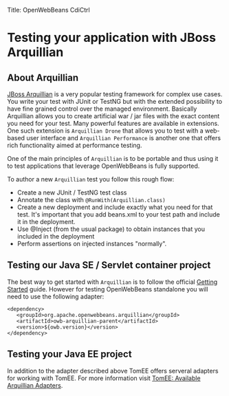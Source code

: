 Title: OpenWebBeans CdiCtrl 

# Testing your application with JBoss Arquillian
## About Arquillian

[JBoss Arquillian][1] is a very popular testing framework for complex use cases. You write your test with 
JUnit or TestNG but with the extended possibility to have fine grained control over the managed environment. 
Basically Arquillian allows you to create artificial war / jar files with the exact content you need for your test. 
Many powerful features are available in extensions. One such extension is ``Arquillian Drone`` 
that allows you to test with a web-based user interface and ``Arquillian Performance`` is another one
that offers rich functionality aimed at performance testing.

One of the main principles of ``Arquillian`` is to be portable and thus using it to test applications that 
leverage OpenWebBeans is fully supported.
  
To author a new ``Arquillian`` test you follow this rough flow:

  - Create a new JUnit / TestNG test class
  - Annotate the class with ``@RunWith(Arquillian.class)``
  - Create a new deployment and include exactly what you need for that test. 
It's important that you add beans.xml to your test path and include it in the deployment.
  - Use @Inject (from the usual package) to obtain instances that you included in the deployment
  - Perform assertions on injected instances "normally". 

## Testing our Java SE / Servlet container project
The best way to get started with ``Arquillian`` is to follow the official [Getting Started][2] guide. However for testing 
OpenWebBeans standalone you will need to use the following adapter:

    <dependency>
       <groupId>org.apache.openwebbeans.arquillian</groupId>
       <artifactId>owb-arquillian-parent</artifactId>
       <version>${owb.version}</version>
    </dependency>

## Testing your Java EE project

In addition to the adapter described above TomEE offers serveral adapters for working with TomEE. For more information visit [TomEE: Available Arquillian Adapters][3].
            

  [1]: http://arquillian.org/
  [2]: http://arquillian.org/guides/getting_started/
  [3]: https://tomee.apache.org/arquillian-available-adapters.html